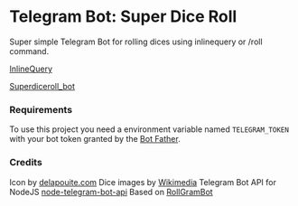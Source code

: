 # Telegram Bot: Super Dice Roll 
Super simple Telegram Bot for rolling dices using inlinequery or /roll command.

[InlineQuery](https://core.telegram.org/bots/api#inlinequery)

[Superdiceroll_bot](https://telegram.me/superdiceroll_bot)

### Requirements

To use this project you need a environment variable named `TELEGRAM_TOKEN` with your bot token granted by the [Bot Father](https://telegram.me/botfather).

### Credits
Icon by [delapouite.com](http://delapouite.com)
Dice images by [Wikimedia](https://www.wikimedia.org/)
Telegram Bot API for NodeJS [node-telegram-bot-api](https://github.com/yagop/node-telegram-bot-api)
Based on [RollGramBot](https://github.com/babua/RollGramBot)
